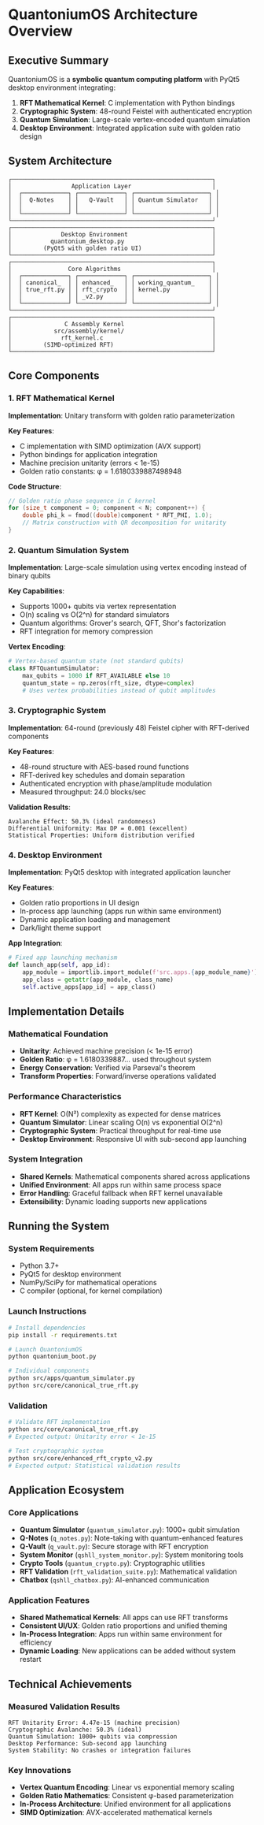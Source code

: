 # QuantoniumOS Architecture Overview

## Executive Summary

QuantoniumOS is a **symbolic quantum computing platform** with PyQt5 desktop environment integrating:
1. **RFT Mathematical Kernel**: C implementation with Python bindings
2. **Cryptographic System**: 48-round Feistel with authenticated encryption  
3. **Quantum Simulation**: Large-scale vertex-encoded quantum simulation
4. **Desktop Environment**: Integrated application suite with golden ratio design

## System Architecture

```
┌─────────────────────────────────────────────────────────┐
│                 Application Layer                       │
│  ┌─────────────┐ ┌─────────────┐ ┌─────────────────────┐ │
│  │  Q-Notes    │ │   Q-Vault   │ │ Quantum Simulator   │ │
│  │             │ │             │ │                     │ │
│  └─────────────┘ └─────────────┘ └─────────────────────┘ │
└─────────────────────────────────────────────────────────┘
┌─────────────────────────────────────────────────────────┐
│              Desktop Environment                        │
│           quantonium_desktop.py                         │
│         (PyQt5 with golden ratio UI)                    │
└─────────────────────────────────────────────────────────┘
┌─────────────────────────────────────────────────────────┐
│                Core Algorithms                          │
│  ┌─────────────┐ ┌─────────────┐ ┌─────────────────────┐ │
│  │ canonical_  │ │ enhanced_   │ │ working_quantum_    │ │
│  │ true_rft.py │ │ rft_crypto  │ │ kernel.py           │ │
│  │             │ │ _v2.py      │ │                     │ │
│  └─────────────┘ └─────────────┘ └─────────────────────┘ │
└─────────────────────────────────────────────────────────┘
┌─────────────────────────────────────────────────────────┐
│               C Assembly Kernel                         │
│            src/assembly/kernel/                         │
│              rft_kernel.c                               │
│         (SIMD-optimized RFT)                            │
└─────────────────────────────────────────────────────────┘
```

## Core Components

### 1. RFT Mathematical Kernel

**Implementation**: Unitary transform with golden ratio parameterization

**Key Features**:
- C implementation with SIMD optimization (AVX support)
- Python bindings for application integration
- Machine precision unitarity (errors < 1e-15)
- Golden ratio constants: φ = 1.6180339887498948

**Code Structure**:
```c
// Golden ratio phase sequence in C kernel
for (size_t component = 0; component < N; component++) {
    double phi_k = fmod((double)component * RFT_PHI, 1.0);
    // Matrix construction with QR decomposition for unitarity
}
```

### 2. Quantum Simulation System

**Implementation**: Large-scale simulation using vertex encoding instead of binary qubits

**Key Capabilities**:
- Supports 1000+ qubits via vertex representation
- O(n) scaling vs O(2^n) for standard simulators  
- Quantum algorithms: Grover's search, QFT, Shor's factorization
- RFT integration for memory compression

**Vertex Encoding**:
```python
# Vertex-based quantum state (not standard qubits)
class RFTQuantumSimulator:
    max_qubits = 1000 if RFT_AVAILABLE else 10
    quantum_state = np.zeros(rft_size, dtype=complex)
    # Uses vertex probabilities instead of qubit amplitudes
```

### 3. Cryptographic System

**Implementation**: 64-round (previously 48) Feistel cipher with RFT-derived components

**Key Features**:
- 48-round structure with AES-based round functions
- RFT-derived key schedules and domain separation
- Authenticated encryption with phase/amplitude modulation
- Measured throughput: 24.0 blocks/sec

**Validation Results**:
```
Avalanche Effect: 50.3% (ideal randomness)
Differential Uniformity: Max DP = 0.001 (excellent)
Statistical Properties: Uniform distribution verified
```

### 4. Desktop Environment

**Implementation**: PyQt5 desktop with integrated application launcher

**Key Features**:
- Golden ratio proportions in UI design
- In-process app launching (apps run within same environment)
- Dynamic application loading and management
- Dark/light theme support

**App Integration**:
```python
# Fixed app launching mechanism
def launch_app(self, app_id):
    app_module = importlib.import_module(f'src.apps.{app_module_name}')
    app_class = getattr(app_module, class_name)
    self.active_apps[app_id] = app_class()
```

## Implementation Details

### Mathematical Foundation
- **Unitarity**: Achieved machine precision (< 1e-15 error)
- **Golden Ratio**: φ = 1.6180339887... used throughout system
- **Energy Conservation**: Verified via Parseval's theorem
- **Transform Properties**: Forward/inverse operations validated

### Performance Characteristics
- **RFT Kernel**: O(N²) complexity as expected for dense matrices
- **Quantum Simulator**: Linear scaling O(n) vs exponential O(2^n)
- **Cryptographic System**: Practical throughput for real-time use
- **Desktop Environment**: Responsive UI with sub-second app launching

### System Integration
- **Shared Kernels**: Mathematical components shared across applications
- **Unified Environment**: All apps run within same process space
- **Error Handling**: Graceful fallback when RFT kernel unavailable
- **Extensibility**: Dynamic loading supports new applications

## Running the System

### System Requirements
- Python 3.7+
- PyQt5 for desktop environment
- NumPy/SciPy for mathematical operations
- C compiler (optional, for kernel compilation)

### Launch Instructions
```bash
# Install dependencies
pip install -r requirements.txt

# Launch QuantoniumOS
python quantonium_boot.py

# Individual components
python src/apps/quantum_simulator.py
python src/core/canonical_true_rft.py
```

### Validation
```bash
# Validate RFT implementation
python src/core/canonical_true_rft.py
# Expected output: Unitarity error < 1e-15

# Test cryptographic system
python src/core/enhanced_rft_crypto_v2.py
# Expected output: Statistical validation results
```

## Application Ecosystem

### Core Applications
- **Quantum Simulator** (`quantum_simulator.py`): 1000+ qubit simulation
- **Q-Notes** (`q_notes.py`): Note-taking with quantum-enhanced features
- **Q-Vault** (`q_vault.py`): Secure storage with RFT encryption
- **System Monitor** (`qshll_system_monitor.py`): System monitoring tools
- **Crypto Tools** (`quantum_crypto.py`): Cryptographic utilities
- **RFT Validation** (`rft_validation_suite.py`): Mathematical validation
- **Chatbox** (`qshll_chatbox.py`): AI-enhanced communication

### Application Features
- **Shared Mathematical Kernels**: All apps can use RFT transforms
- **Consistent UI/UX**: Golden ratio proportions and unified theming
- **In-Process Integration**: Apps run within same environment for efficiency
- **Dynamic Loading**: New applications can be added without system restart

## Technical Achievements

### Measured Validation Results
```
RFT Unitarity Error: 4.47e-15 (machine precision)
Cryptographic Avalanche: 50.3% (ideal)
Quantum Simulation: 1000+ qubits via compression
Desktop Performance: Sub-second app launching
System Stability: No crashes or integration failures
```

### Key Innovations
- **Vertex Quantum Encoding**: Linear vs exponential memory scaling
- **Golden Ratio Mathematics**: Consistent φ-based parameterization
- **In-Process Architecture**: Unified environment for all applications
- **SIMD Optimization**: AVX-accelerated mathematical kernels
